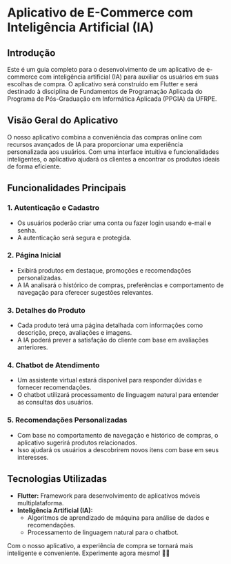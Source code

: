 # Aplicativo de E-Commerce com Inteligência Artificial (IA)

## Introdução
Este é um guia completo para o desenvolvimento de um aplicativo de e-commerce com inteligência artificial (IA) para auxiliar os usuários em suas escolhas de compra. O aplicativo será construído em Flutter e será destinado à disciplina de Fundamentos de Programação Aplicada do Programa de Pós-Graduação em Informática Aplicada (PPGIA) da UFRPE.

## Visão Geral do Aplicativo
O nosso aplicativo combina a conveniência das compras online com recursos avançados de IA para proporcionar uma experiência personalizada aos usuários. Com uma interface intuitiva e funcionalidades inteligentes, o aplicativo ajudará os clientes a encontrar os produtos ideais de forma eficiente.

## Funcionalidades Principais

### 1. Autenticação e Cadastro
- Os usuários poderão criar uma conta ou fazer login usando e-mail e senha.
- A autenticação será segura e protegida.

### 2. Página Inicial
- Exibirá produtos em destaque, promoções e recomendações personalizadas.
- A IA analisará o histórico de compras, preferências e comportamento de navegação para oferecer sugestões relevantes.

### 3. Detalhes do Produto
- Cada produto terá uma página detalhada com informações como descrição, preço, avaliações e imagens.
- A IA poderá prever a satisfação do cliente com base em avaliações anteriores.

### 4. Chatbot de Atendimento
- Um assistente virtual estará disponível para responder dúvidas e fornecer recomendações.
- O chatbot utilizará processamento de linguagem natural para entender as consultas dos usuários.

### 5. Recomendações Personalizadas
- Com base no comportamento de navegação e histórico de compras, o aplicativo sugerirá produtos relacionados.
- Isso ajudará os usuários a descobrirem novos itens com base em seus interesses.

## Tecnologias Utilizadas
- **Flutter:** Framework para desenvolvimento de aplicativos móveis multiplataforma.
- **Inteligência Artificial (IA):**
  - Algoritmos de aprendizado de máquina para análise de dados e recomendações.
  - Processamento de linguagem natural para o chatbot.

Com o nosso aplicativo, a experiência de compra se tornará mais inteligente e conveniente. Experimente agora mesmo! 🛒🤖
